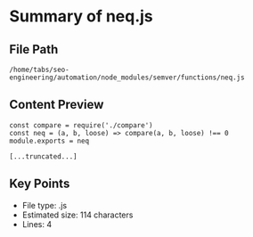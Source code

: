# Summary of neq.js
  
## File Path
`/home/tabs/seo-engineering/automation/node_modules/semver/functions/neq.js`

## Content Preview
```
const compare = require('./compare')
const neq = (a, b, loose) => compare(a, b, loose) !== 0
module.exports = neq

[...truncated...]
```

## Key Points
- File type: .js
- Estimated size: 114 characters
- Lines: 4
